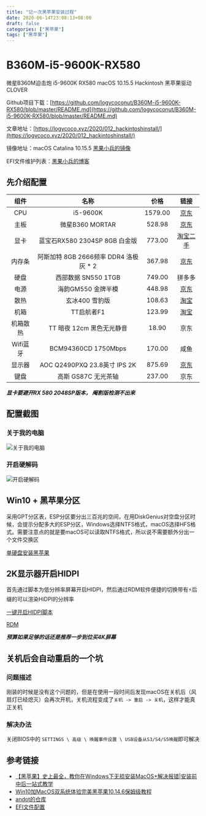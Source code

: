 ```yaml
---
title: "记一次黑苹果安装过程"
date: 2020-06-14T23:08:13+08:00
draft: false
categories: ["黑苹果"]
tags: ["黑苹果"]
---
```


# B360M-i5-9600K-RX580

微星B360M迫击炮 i5-9600K RX580 macOS 10.15.5 Hackintosh 黑苹果驱动CLOVER

Github项目下载：[https://github.com/logycoconut/B360M-i5-9600K-RX580/blob/master/README.md](https://github.com/logycoconut/B360M-i5-9600K-RX580/blob/master/README.md)

文章地址：[https://logycoco.xyz/2020/012_hackintoshinstall/](https://logycoco.xyz/2020/012_hackintoshinstall/)

镜像地址：macOS Catalina 10.15.5 [黑果小兵的镜像](https://blog.daliansky.net/macOS-Catalina-10.15.5-19F96-Release-version-with-Clover-5118-original-image-Double-EFI-Version-UEFI-and-MBR.html#more)

EFI文件维护列表：[黑果小兵的博客](https://blog.daliansky.net/Hackintosh-long-term-maintenance-model-checklist.html)

## 先介绍配置

| 组件 |   名称    |      价格      |      链接      |
| :--: | :-------: | :------------: | :------------: |
| CPU  | i5-9600K | 1579.00 |[京东](https://item.jd.com/100000634419.html)  |
| 主板 | 微星B360 MORTAR | 528.98 | [京东](https://item.jd.com/6833426.html#crumb-wrap) |
| 显卡 | 蓝宝石RX580 2304SP 8GB 白金版 | 773.00 | [淘宝二手](https://item.taobao.com/item.htm?spm=a1z09.2.0.0.92b72e8d3PQbE7&id=591402176938&_u=82ehsl2icd55) |
| 内存条 | 阿斯加特 8GB 2666频率 DDR4 洛极灰 * 2 | 367.98 | [京东](https://item.jd.com/3180109.html#crumb-wrap) |
| 硬盘 | 西部数据 SN550 1TGB | 749.00 | 拼多多 |
| 电源 | 海韵GM550 金牌半模 | 448.98 | [京东](https://item.jd.com/100004223051.html#crumb-wrap) |
| 散热 | 玄冰400 雪豹版 | 108.63 | [淘宝](https://detail.tmall.com/item.htm?id=14756775238&ali_refid=a3_430583_1006:1103537345:N:a6nKlWOYGMyBOGHXCpULmp5sn4LFJtgd:9d1b765dee2b408569b35a29a5a09f08&ali_trackid=1_9d1b765dee2b408569b35a29a5a09f08&spm=a230r.1.14.1&skuId=4309658964583) |
| 机箱 | TT启航者F1 | 123.99 | [淘宝](https://detail.tmall.com/item.htm?spm=a1z10.5-b-s.w4011-16097915567.64.10ae6e65RvVObl&id=602242033086&rn=a0d10f3eba4bff77bcec5234049f956a&abbucket=7&skuId=4218072037155) |
| 机箱散热 | TT 暗夜 12cm 黑色无光静音 | 18.90 | 京东 |
| Wifi蓝牙 | BCM94360CD 1750Mbps  | 170.00 | 咸鱼 |
| 显示器 | AOC Q2490PXQ 23.8英寸 IPS 2K | 875.69 | [京东](https://item.jd.com/5375281.html#crumb-wrap) |
| 键盘 | 高斯 GS87C 无光茶轴 | 237.00 | 京东 |

***显卡要避开RX 580 2048SP版本， 阉割版检测不出来***

## 配置截图

### 关于我的电脑

![关于我的电脑](https://raw.githubusercontent.com/logycoconut/B360M-i5-9600K-RX580/master/images/1.png)

### 开启硬解码

![开启硬解码](https://raw.githubusercontent.com/logycoconut/B360M-i5-9600K-RX580/master/images/2.png)

## Win10 + 黑苹果分区
采用GPT分区表，ESP分区要分出三百兆的空间，在用DiskGenius对空盘分区时候，会提示分配多大的ESP分区，Windows选择NTFS格式，macOS选择HFS格式。需要注意点的就是要macOS可以读取NTFS格式，所以说不需要额外分出一个文件交换区

[ 单硬盘安装黑苹果 ](https://www.itpwd.com/247.html)

## 2K显示器开启HIDPI

首先通过脚本为低分辨率屏幕开启HIDPI，然后通过RDM软件便捷的切换带有⚡️后缀的可以渲染HiDPI的分辨率

[一键开启HIDPI脚本](https://github.com/xzhih/one-key-hidpi/blob/master/README-zh.md)

[RDM](https://github.com/avibrazil/RDM)

***预算如果足够的话还是推荐一步到位买4K屏幕***

## 关机后会自动重启的一个坑

### 问题描述

刚装的时候是没有这个问题的，但是在使用一段时间后发现macOS在关机后（风扇灯已经熄灭）会再次开机，关机流程变成了`关机 -> 重启 -> 关机`，这样才能真正关机

### 解决办法

关闭BIOS中的 `SETTINGS \ 高级 \ 唤醒事件设置 \ USB设备从S3/S4/S5唤醒`即可解决

## 参考链接

* [【黑苹果】史上最全，教你在Windows下无损安装MacOS+解决报错|安装前中后一站式教学](https://www.bilibili.com/video/BV1fE411W7ei)
* [ Win10加MacOS双系统体验完美黑苹果10.14.6保姆级教程 ](https://www.bilibili.com/video/BV1W44112792)
* [andot的仓库](https://github.com/andot/MSI-B360M-MORTAR-IMACPRO-EFI)
* [EFI文件配置](https://blog.csdn.net/Su_Yi/article/details/93773558)
